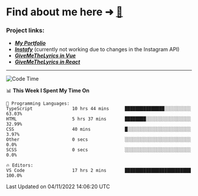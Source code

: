 # Find about me here ➜ [🧑](https://pauabella.dev)

### Project links:
- ***[My Portfolio](https://pauabella.dev)***
- ***[Instafy](https://instafy.me)*** (currently not working due to changes in the Instagram API)
- ***[GiveMeTheLyrics in Vue](https://lyrics.pauabella.dev)***
- ***[GiveMeTheLyrics in React](https://pauabella.dev/GiveMeTheLyrics)***

---
<!--START_SECTION:waka-->
![Code Time](http://img.shields.io/badge/Code%20Time-1%2C615%20hrs%2029%20mins-blue)

📊 **This Week I Spent My Time On** 

```text
💬 Programming Languages: 
TypeScript               10 hrs 44 mins      ███████████████░░░░░░░░░░   63.03% 
HTML                     5 hrs 37 mins       ████████░░░░░░░░░░░░░░░░░   32.99% 
CSS                      40 mins             █░░░░░░░░░░░░░░░░░░░░░░░░   3.97% 
Other                    0 secs              ░░░░░░░░░░░░░░░░░░░░░░░░░   0.0% 
SCSS                     0 secs              ░░░░░░░░░░░░░░░░░░░░░░░░░   0.0%

🔥 Editors: 
VS Code                  17 hrs 2 mins       █████████████████████████   100.0%

```


 Last Updated on 04/11/2022 14:06:20 UTC
<!--END_SECTION:waka-->
